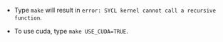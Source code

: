 * Type `make` will result in `error: SYCL kernel cannot call a recursive function`.

* To use cuda, type `make USE_CUDA=TRUE`.
